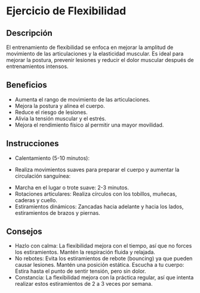# Ejercicio de Flexibilidad

## Descripción
El entrenamiento de flexibilidad se enfoca en mejorar la amplitud de movimiento de las articulaciones y la elasticidad muscular. Es ideal para mejorar la postura, prevenir lesiones y reducir el dolor muscular después de entrenamientos intensos.

## Beneficios
- Aumenta el rango de movimiento de las articulaciones.
- Mejora la postura y alinea el cuerpo.
- Reduce el riesgo de lesiones.
- Alivia la tensión muscular y el estrés.
- Mejora el rendimiento físico al permitir una mayor movilidad.

## Instrucciones
- Calentamiento (5-10 minutos):
* Realiza movimientos suaves para preparar el cuerpo y aumentar la circulación sanguínea:

- Marcha en el lugar o trote suave: 2-3 minutos.
- Rotaciones articulares: Realiza círculos con los tobillos, muñecas, caderas y cuello.
- Estiramientos dinámicos: Zancadas hacia adelante y hacia los lados, estiramientos de brazos y piernas.

## Consejos
- Hazlo con calma: La flexibilidad mejora con el tiempo, así que no forces los estiramientos. Mantén la respiración fluida y relajada.
- No rebotes: Evita los estiramientos de rebote (bouncing) ya que pueden causar lesiones. Mantén una posición estática.
Escucha a tu cuerpo: Estira hasta el punto de sentir tensión, pero sin dolor.
- Constancia: La flexibilidad mejora con la práctica regular, así que intenta realizar estos estiramientos de 2 a 3 veces por semana.









